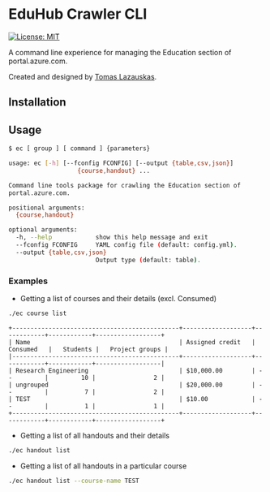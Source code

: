 # EduHub Crawler CLI

[![License: MIT](https://img.shields.io/badge/License-MIT-yellow.svg)](https://opensource.org/licenses/MIT)

A command line experience for managing the Education section of portal.azure.com.

Created and designed by <a href="https://github.com/tomaslaz">Tomas Lazauskas</a>.

## Installation

## Usage

```bash
$ ec [ group ] [ command ] {parameters}
```

```bash
usage: ec [-h] [--fconfig FCONFIG] [--output {table,csv,json}]
                   {course,handout} ...

Command line tools package for crawling the Education section of
portal.azure.com.

positional arguments:
  {course,handout}

optional arguments:
  -h, --help            show this help message and exit
  --fconfig FCONFIG     YAML config file (default: config.yml).
  --output {table,csv,json}
                        Output type (default: table).
```

### Examples

- Getting a list of courses and their details (excl. Consumed)

```bash
./ec course list
```

```
+----------------------------------------------+-------------------+------------+------------+------------------+
| Name                                         | Assigned credit   | Consumed   |   Students |   Project groups |
|----------------------------------------------+-------------------+------------+------------+------------------|
| Research Engineering                         | $10,000.00        | --         |         10 |                2 |
| ungrouped                                    | $20,000.00        | --         |          7 |                2 |
| TEST                                         | $10.00            | --         |          1 |                1 |
+----------------------------------------------+-------------------+------------+------------+------------------+
```

- Getting a list of all handouts and their details

```bash
./ec handout list
```

- Getting a list of all handouts in a particular course


```bash
./ec handout list --course-name TEST
```


<!-- ./ec --fconfig test_config.yml handout list --course-name TEST --lab-name project --handout-name test_subscription -->